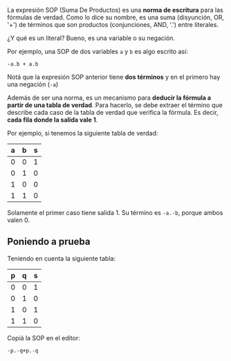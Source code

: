 La expresión SOP (Suma De Productos) es una **norma de escritura** para las fórmulas de verdad. Como lo dice su nombre, es una suma (disyunción, OR, '+') de términos que son productos (conjunciones, AND, '.') entre literales.

¿Y qué es un literal? Bueno, es una variable o su negación.

Por ejemplo, una SOP de dos variables `a` y `b` es algo escrito así:

```
-a.b + a.b
```
Notá que la expresión SOP anterior tiene **dos términos** y en el primero hay una negación (`-a`)

Además de ser una norma, es un mecanismo para **deducir la fórmula  a partir de una tabla de verdad**. Para hacerlo, se debe extraer el término que describe cada caso de la tabla de verdad que verifica la fórmula. Es decir, **cada fila donde la salida vale 1**. 

Por ejemplo, si tenemos la siguiente tabla de verdad:


|a|  b  | s|
|:---:|:---:|:---:|
|0    |  0  | 1|
|0    |  1  | 0|
|1    |  0  | 0|
|1    |  1  | 0|


Solamente el primer caso tiene salida 1. Su término es `-a.-b`, porque ambos valen 0.


## Poniendo a prueba
Teniendo en cuenta la siguiente tabla:

|p| q  | s|
|:---:|:---:|:---:|
|0    |  0  | 1|
|0    |  1  | 0|
|1    |  0  | 1|
|1    |  1  | 0|

Copiá la SOP en el editor:

```
-p.-q+p.-q
```